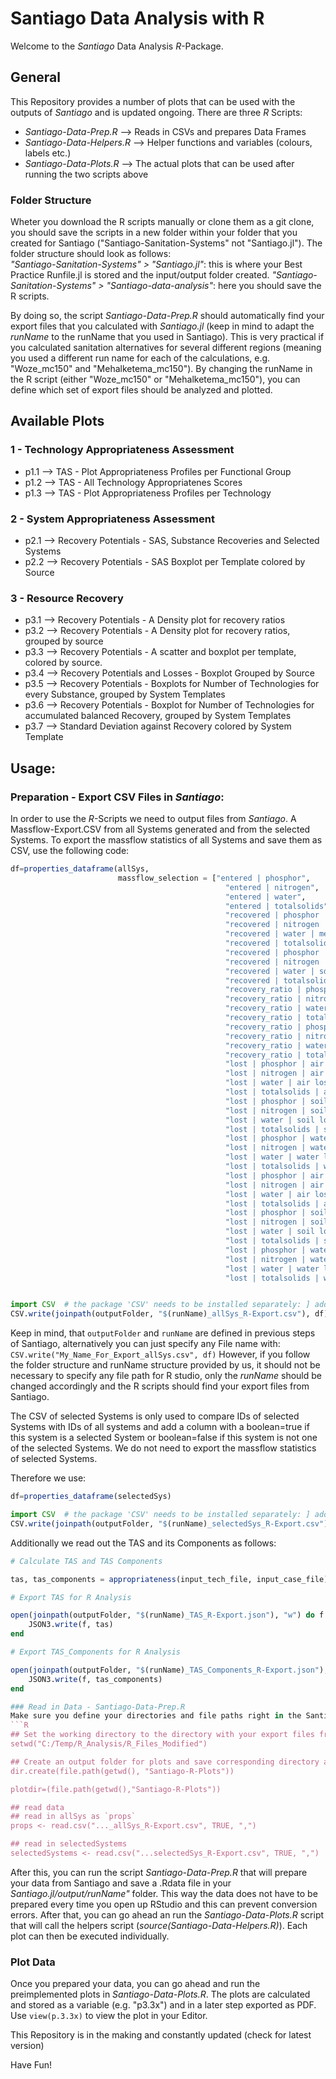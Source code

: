 # Santiago Data Analysis with R

Welcome to the _Santiago_ Data Analysis _R_-Package.

## General  

This Repository provides a number of plots that can be used with the outputs of _Santiago_ and is updated ongoing. There are three _R_ Scripts:  

* _Santiago-Data-Prep.R_ --> Reads in CSVs and prepares Data Frames
* _Santiago-Data-Helpers.R_ --> Helper functions and variables (colours, labels etc.)
* _Santiago-Data-Plots.R_ --> The actual plots that can be used after running the two scripts above

### Folder Structure
Wheter you download the R scripts manually or clone them as a git clone, you should save the scripts in a new folder within your folder that you created for Santiago ("Santiago-Sanitation-Systems" not "Santiago.jl"). The folder structure should look as follows:  
_"Santiago-Sanitation-Systems" > "Santiago.jl"_: this is where your Best Practice Runfile.jl is stored and the input/output folder created. 
_"Santiago-Sanitation-Systems" > "Santiago-data-analysis"_: here you should save the R scripts.

By doing so, the script _Santiago-Data-Prep.R_ should automatically find your export files that you calculated with _Santiago.jl_ (keep in mind to adapt the _runName_ to the runName that you used in Santiago). This is very practical if you calculated sanitation alternatives for several different regions (meaning you used a different run name for each of the calculations, e.g. "Woze_mc150" and "Mehalketema_mc150"). By changing the runName in the R script (either "Woze_mc150" or "Mehalketema_mc150"), you can define which set of export files should be analyzed and plotted. 

## Available Plots 
### 1 - Technology Appropriateness Assessment
* p1.1 --> TAS - Plot Appropriateness Profiles per Functional Group
* p1.2 --> TAS - All Technology Appropriatenes Scores
* p1.3 --> TAS - Plot Appropriateness Profiles per Technology 
### 2 - System Appropriateness Assessment
* p2.1 --> Recovery Potentials - SAS, Substance Recoveries and Selected Systems
* p2.2 --> Recovery Potentials - SAS Boxplot per Template colored by Source
### 3 - Resource Recovery
* p3.1 --> Recovery Potentials - A Density plot for recovery ratios
* p3.2 --> Recovery Potentials - A Density plot for recovery ratios, grouped by source
* p3.3 --> Recovery Potentials - A scatter and boxplot per template, colored by source.
* p3.4 --> Recovery Potentials and Losses - Boxplot Grouped by Source 
* p3.5 --> Recovery Potentials - Boxplots for Number of Technologies for every Substance,               grouped by System Templates
* p3.6 --> Recovery Potentials - Boxplot for Number of Technologies for accumulated                   balanced Recovery, grouped by System Templates
* p3.7 --> Standard Deviation against Recovery colored by System Template

## Usage:
### Preparation - Export CSV Files in _Santiago_:
In order to use the _R_-Scripts we need to output files from _Santiago_. A Massflow-Export.CSV from all Systems generated and from the selected Systems. To export the massflow statistics of all Systems and save them as CSV, use the following code:

```Julia
df=properties_dataframe(allSys, 
                        massflow_selection = ["entered | phosphor",
                                                "entered | nitrogen",
                                                "entered | water",
                                                "entered | totalsolids",
                                                "recovered | phosphor | mean",
                                                "recovered | nitrogen | mean",
                                                "recovered | water | mean",
                                                "recovered | totalsolids | mean",
                                                "recovered | phosphor | sd",
                                                "recovered | nitrogen | sd",
                                                "recovered | water | sd",
                                                "recovered | totalsolids | sd",
                                                "recovery_ratio | phosphor | mean",
                                                "recovery_ratio | nitrogen | mean",
                                                "recovery_ratio | water | mean",
                                                "recovery_ratio | totalsolids | mean",
                                                "recovery_ratio | phosphor | sd",
                                                "recovery_ratio | nitrogen | sd",
                                                "recovery_ratio | water | sd",
                                                "recovery_ratio | totalsolids | sd",
                                                "lost | phosphor | air loss | mean",
                                                "lost | nitrogen | air loss | mean",
                                                "lost | water | air loss | mean",
                                                "lost | totalsolids | air loss | mean",
                                                "lost | phosphor | soil loss | mean",
                                                "lost | nitrogen | soil loss | mean",
                                                "lost | water | soil loss | mean",
                                                "lost | totalsolids | soil loss | mean",
                                                "lost | phosphor | water loss | mean",
                                                "lost | nitrogen | water loss | mean",
                                                "lost | water | water loss | mean",
                                                "lost | totalsolids | water loss | mean",
                                                "lost | phosphor | air loss | sd",
                                                "lost | nitrogen | air loss | sd",
                                                "lost | water | air loss | sd",
                                                "lost | totalsolids | air loss | sd",
                                                "lost | phosphor | soil loss | sd",
                                                "lost | nitrogen | soil loss | sd",
                                                "lost | water | soil loss | sd",
                                                "lost | totalsolids | soil loss | sd",
                                                "lost | phosphor | water loss | sd",
                                                "lost | nitrogen | water loss | sd",
                                                "lost | water | water loss | sd",
                                                "lost | totalsolids | water loss | sd"])


import CSV  # the package 'CSV' needs to be installed separately: ] add CSV
CSV.write(joinpath(outputFolder, "$(runName)_allSys_R-Export.csv"), df)
```
Keep in mind, that `outputFolder` and `runName` are defined in previous steps of Santiago, alternatively you can just specify any File name with:  
`CSV.write("My_Name_For_Export_allSys.csv", df)`
However, if you follow the folder structure and runName structure provided by us, it should not be necessary to specify any file path for R studio, only the _runName_ should be changed accordingly and the R scripts should find your export files from Santiago. 

The CSV of selected Systems is only used to compare IDs of selected Systems with IDs of all systems and add a column with a boolean=true if this system is a selected System or boolean=false if this system is not one of the selected Systems. We do not need to export the massflow statistics of selected Systems.

Therefore we use:
```Julia
df=properties_dataframe(selectedSys)

import CSV  # the package 'CSV' needs to be installed separately: ] add CSV
CSV.write(joinpath(outputFolder, "$(runName)_selectedSys_R-Export.csv"), df)
```

Additionally we read out the TAS and its Components as follows:
```Julia
# Calculate TAS and TAS Components

tas, tas_components = appropriateness(input_tech_file, input_case_file);

# Export TAS for R Analysis

open(joinpath(outputFolder, "$(runName)_TAS_R-Export.json"), "w") do f
    JSON3.write(f, tas)
end

# Export TAS_Components for R Analysis

open(joinpath(outputFolder, "$(runName)_TAS_Components_R-Export.json"), "w") do f
    JSON3.write(f, tas_components)
end

### Read in Data - Santiago-Data-Prep.R
Make sure you define your directories and file paths right in the Santiago-Data-Prep Script:
```R
## Set the working directory to the directory with your export files from Santiago
setwd("C:/Temp/R_Analysis/R_Files_Modified")

## Create an output folder for plots and save corresponding directory as variable
dir.create(file.path(getwd(), "Santiago-R-Plots"))

plotdir=(file.path(getwd(),"Santiago-R-Plots"))

## read data 
## read in allSys as `props`
props <- read.csv("..._allSys_R-Export.csv", TRUE, ",")

## read in selectedSystems
selectedSystems <- read.csv("...selectedSys_R-Export.csv", TRUE, ",")
```
After this, you can run the script _Santiago-Data-Prep.R_ that will prepare your data from Santiago and save a .Rdata file in your _Santiago.jl/output/runName"_ folder. This way the data does not have to be prepared every time you open up RStudio and this can prevent conversion errors. 
After that, you can go ahead an run the _Santiago-Data-Plots.R_ script that will call the helpers script (_source(Santiago-Data-Helpers.R)_). Each plot can then be executed individually.

### Plot Data
Once you prepared your data, you can go ahead and run the preimplemented plots in _Santiago-Data-Plots.R_. The plots are calculated and stored as a variable (e.g. "p3.3x") and in a later step exported as PDF. Use `view(p.3.3x)` to view the plot in your Editor. 


This Repository is in the making and constantly updated (check for latest version)

Have Fun!